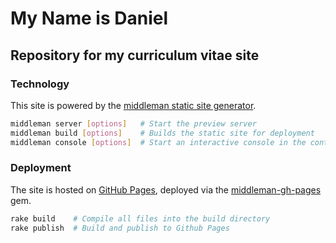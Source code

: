 # My Name is Daniel
## Repository for my curriculum vitae site

### Technology

This site is powered by the [middleman static site generator](https://middlemanapp.com/).

```bash
middleman server [options]   # Start the preview server
middleman build [options]    # Builds the static site for deployment
middleman console [options]  # Start an interactive console in the context of your...
```

### Deployment

The site is hosted on [GitHub Pages](https://pages.github.com/), deployed via the [middleman-gh-pages](https://github.com/edgecase/middleman-gh-pages) gem.

```bash
rake build    # Compile all files into the build directory
rake publish  # Build and publish to Github Pages
```
